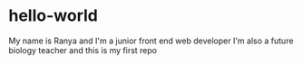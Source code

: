 # hello-world
My name is Ranya and I'm a junior front end web developer 
I'm also a future biology teacher 
and this is my first repo 
